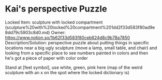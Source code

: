 # Kai's perspective Puzzle

Locked Item: sculpture with locked compartment (sculpture%20with%20locked%20compartment%201dd2f33d583f80ad9e8dd79c5903c8d0.md)
Owner: https://www.notion.so/1b62f33d583f80ceb624d8c9b78a7850
Description/Solution: perspective puzzle about putting things in specific locations near a big ugly sculpture (move a lamp, small table, and chair) and looking from a specific place to see numbers painted in colors and then he's got a piece of paper with color order

Stand at [feet symbol], use white, green, pink here (map of the weird sculpture with an x on the spot where the locked dictionary is)
